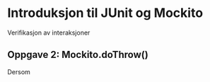 # Introduksjon til JUnit og Mockito

Verifikasjon av interaksjoner

## Oppgave 2: Mockito.doThrow()

Dersom 




